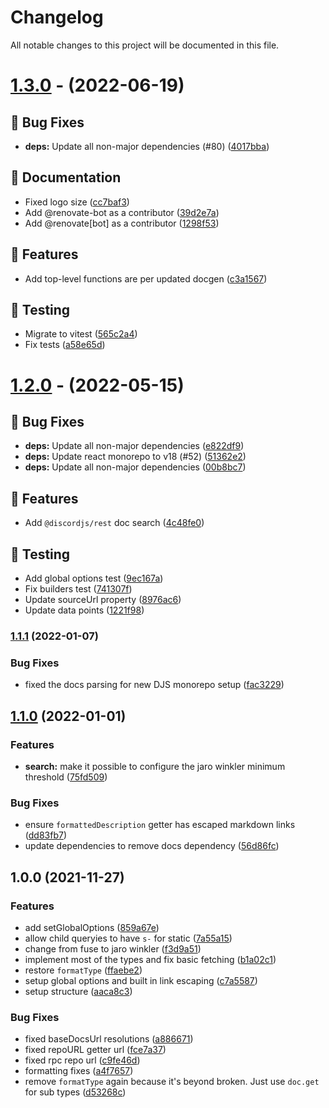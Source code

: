 # Changelog

All notable changes to this project will be documented in this file.

# [1.3.0](https://github.com/favna/discordjs-docs-parser/compare/v1.2.0...v1.3.0) - (2022-06-19)

## 🐛 Bug Fixes

- **deps:** Update all non-major dependencies (#80) ([4017bba](https://github.com/favna/discordjs-docs-parser/commit/4017bbad0c316942c932145bd694ca0222edd8ce))

## 📝 Documentation

- Fixed logo size ([cc7baf3](https://github.com/favna/discordjs-docs-parser/commit/cc7baf3cf7552da0273af6c97d60b9367b1df36d))
- Add @renovate-bot as a contributor ([39d2e7a](https://github.com/favna/discordjs-docs-parser/commit/39d2e7a9fbfc9ddcae379037fd0bffc88e3c26b2))
- Add @renovate[bot] as a contributor ([1298f53](https://github.com/favna/discordjs-docs-parser/commit/1298f5320cfdf50e80e3fe1439b5b4977fdbdd44))

## 🚀 Features

- Add top-level functions are per updated docgen ([c3a1567](https://github.com/favna/discordjs-docs-parser/commit/c3a1567595ef9321a158843889fe0d1dd6ca4952))

## 🧪 Testing

- Migrate to vitest ([565c2a4](https://github.com/favna/discordjs-docs-parser/commit/565c2a48a5f1999745ad11815fe3ce8287f8641f))
- Fix tests ([a58e65d](https://github.com/favna/discordjs-docs-parser/commit/a58e65d1d29176f4c9c29d2ecdf3966011dd28d0))

# [1.2.0](https://github.com/favna/discordjs-docs-parser/compare/v1.1.1...v1.2.0) - (2022-05-15)

## 🐛 Bug Fixes

- **deps:** Update all non-major dependencies ([e822df9](https://github.com/favna/discordjs-docs-parser/commit/e822df9605f6bd049b3adbcdfdaef9233a0adc44))
- **deps:** Update react monorepo to v18 (#52) ([51362e2](https://github.com/favna/discordjs-docs-parser/commit/51362e28abfab93a1041dc1c40395dda16ede4fd))
- **deps:** Update all non-major dependencies ([00b8bc7](https://github.com/favna/discordjs-docs-parser/commit/00b8bc7a8856b3936dbfd84a944df0bbba0433c4))

## 🚀 Features

- Add `@discordjs/rest` doc search ([4c48fe0](https://github.com/favna/discordjs-docs-parser/commit/4c48fe04241a9b68839caf163ea7021cf5cdf90a))

## 🧪 Testing

- Add global options test ([9ec167a](https://github.com/favna/discordjs-docs-parser/commit/9ec167a5974614bf9a8008540d7b40d3754b213f))
- Fix builders test ([741307f](https://github.com/favna/discordjs-docs-parser/commit/741307f84d6bbdb53fd0911370bd6a7cfd52bae8))
- Update sourceUrl property ([8976ac6](https://github.com/favna/discordjs-docs-parser/commit/8976ac680eef39b80c0d53626e954872a7850b14))
- Update data points ([1221f98](https://github.com/favna/discordjs-docs-parser/commit/1221f983b8f6cd986080be7dfed0ee146c041309))

### [1.1.1](https://github.com/favna/discordjs-docs-parser/compare/v1.1.0...v1.1.1) (2022-01-07)

### Bug Fixes

- fixed the docs parsing for new DJS monorepo setup ([fac3229](https://github.com/favna/discordjs-docs-parser/commit/fac3229d0804f4df1fc6f4f632841ad24e4c14f8))

## [1.1.0](https://github.com/favna/discordjs-docs-parser/compare/v1.0.0...v1.1.0) (2022-01-01)

### Features

- **search:** make it possible to configure the jaro winkler minimum threshold ([75fd509](https://github.com/favna/discordjs-docs-parser/commit/75fd509f2db8ebf1f820ce3cbcaf1ad942e723dc))

### Bug Fixes

- ensure `formattedDescription` getter has escaped markdown links ([dd83fb7](https://github.com/favna/discordjs-docs-parser/commit/dd83fb7c743305be089eccc35f5f9e5abfe3d318))
- update dependencies to remove docs dependency ([56d86fc](https://github.com/favna/discordjs-docs-parser/commit/56d86fc2fa0b45a4a7fa732befda26f77ae9cb60))

## 1.0.0 (2021-11-27)

### Features

- add setGlobalOptions ([859a67e](https://github.com/favna/discordjs-docs-parser/commit/859a67eabe1fe7753727fa502f83c57930ea6d79))
- allow child queryies to have `s-` for static ([7a55a15](https://github.com/favna/discordjs-docs-parser/commit/7a55a150260533de2361a3c1e03ccdbec272250f))
- change from fuse to jaro winkler ([f3d9a51](https://github.com/favna/discordjs-docs-parser/commit/f3d9a518f1ce81e5617c8ef35ec9ff41af727bee))
- implement most of the types and fix basic fetching ([b1a02c1](https://github.com/favna/discordjs-docs-parser/commit/b1a02c1fef229eaf393fec1688dc0d763413a864))
- restore `formatType` ([ffaebe2](https://github.com/favna/discordjs-docs-parser/commit/ffaebe2a4bc72e2b725d55214bfd438e98f3a59a))
- setup global options and built in link escaping ([c7a5587](https://github.com/favna/discordjs-docs-parser/commit/c7a5587c00b94a68ddfcd84d6307d5b17ab9953a))
- setup structure ([aaca8c3](https://github.com/favna/discordjs-docs-parser/commit/aaca8c3f38d94beb1223ec18e76c42b79b92edb9))

### Bug Fixes

- fixed baseDocsUrl resolutions ([a886671](https://github.com/favna/discordjs-docs-parser/commit/a88667184aaf323f39964cdc467cf5c5ac60ad71))
- fixed repoURL getter url ([fce7a37](https://github.com/favna/discordjs-docs-parser/commit/fce7a3766625c7d415c528909cb50d7ef64d3145))
- fixed rpc repo url ([c9fe46d](https://github.com/favna/discordjs-docs-parser/commit/c9fe46d1f4aa5162f50faecd87e44aa365d9417b))
- formatting fixes ([a4f7657](https://github.com/favna/discordjs-docs-parser/commit/a4f765788e842b9d997376acb6a93c4bf7946498))
- remove `formatType` again because it's beyond broken. Just use `doc.get` for sub types ([d53268c](https://github.com/favna/discordjs-docs-parser/commit/d53268cfe5696de8cdcc83bf2622ce380abc5848))

